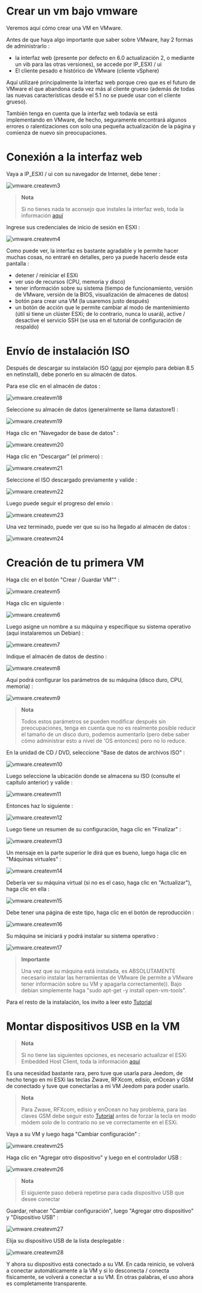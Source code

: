 # Crear un vm bajo vmware

Veremos aquí cómo crear una VM en VMware.

Antes de que haya algo importante que saber sobre VMware, hay 2 formas de administrarlo :

-   la interfaz web (presente por defecto en 6.0 actualización 2, o mediante un vib para las otras versiones), se accede por IP\_ESXI / ui
-   El cliente pesado e histórico de VMware (cliente vSphere)

Aquí utilizaré principalmente la interfaz web porque creo que es el futuro de VMware el que abandona cada vez más al cliente grueso (además de todas las nuevas características desde el 5.1 no se puede usar con el cliente grueso).

También tenga en cuenta que la interfaz web todavía se está implementando en VMware, de hecho, seguramente encontrará algunos errores o ralentizaciones con solo una pequeña actualización de la página y comienza de nuevo sin preocupaciones.

# Conexión a la interfaz web

Vaya a IP\_ESXI / ui con su navegador de Internet, debe tener :

![vmware.createvm3](images/vmware.createvm3.PNG)

> **Nota**
>
> Si no tienes nada te aconsejo que instales la interfaz web, toda la información [aquí](https://doc.jeedom.com/es_ES/howtoadvance/vmware.trucs_et_astuces)

Ingrese sus credenciales de inicio de sesión en ESXI :

![vmware.createvm4](images/vmware.createvm4.PNG)

Como puede ver, la interfaz es bastante agradable y le permite hacer muchas cosas, no entraré en detalles, pero ya puede hacerlo desde esta pantalla :

-   detener / reiniciar el ESXi
-   ver uso de recursos (CPU, memoria y disco)
-   tener información sobre su sistema (tiempo de funcionamiento, versión de VMware, versión de la BIOS, visualización de almacenes de datos)
-   botón para crear una VM (la usaremos justo después)
-   un botón de acción que le permite cambiar al modo de mantenimiento (útil si tiene un clúster ESXi; de lo contrario, nunca lo usará), active / desactive el servicio SSH (se usa en el tutorial de configuración de respaldo)

# Envío de instalación ISO

Después de descargar su instalación ISO ([aquí](http://cdimage.debian.org/debian-cd/10.4.0/amd64/iso-cd/debian-10.4.0-amd64-netinst.iso) por ejemplo para debian 8.5 en netinstall), debe ponerlo en su almacén de datos.

Para ese clic en el almacén de datos :

![vmware.createvm18](images/vmware.createvm18.PNG)

Seleccione su almacén de datos (generalmente se llama datastore1) :

![vmware.createvm19](images/vmware.createvm19.PNG)

Haga clic en "Navegador de base de datos" :

![vmware.createvm20](images/vmware.createvm20.PNG)

Haga clic en "Descargar" (el primero) :

![vmware.createvm21](images/vmware.createvm21.PNG)

Seleccione el ISO descargado previamente y valide :

![vmware.createvm22](images/vmware.createvm22.PNG)

Luego puede seguir el progreso del envío :

![vmware.createvm23](images/vmware.createvm23.PNG)

Una vez terminado, puede ver que su iso ha llegado al almacén de datos :

![vmware.createvm24](images/vmware.createvm24.PNG)

# Creación de tu primera VM

Haga clic en el botón "Crear / Guardar VM"" :

![vmware.createvm5](images/vmware.createvm5.PNG)

Haga clic en siguiente :

![vmware.createvm6](images/vmware.createvm6.PNG)

Luego asigne un nombre a su máquina y especifique su sistema operativo (aquí instalaremos un Debian) :

![vmware.createvm7](images/vmware.createvm7.PNG)

Indique el almacén de datos de destino :

![vmware.createvm8](images/vmware.createvm8.PNG)

Aquí podrá configurar los parámetros de su máquina (disco duro, CPU, memoria) :

![vmware.createvm9](images/vmware.createvm9.PNG)

> **Nota**
>
> Todos estos parámetros se pueden modificar después sin preocupaciones, tenga en cuenta que no es realmente posible reducir el tamaño de un disco duro, podemos aumentarlo (pero debe saber cómo administrar esto a nivel de 'OS entonces) pero no lo reduce.

En la unidad de CD / DVD, seleccione "Base de datos de archivos ISO" :

![vmware.createvm10](images/vmware.createvm10.PNG)

Luego seleccione la ubicación donde se almacena su ISO (consulte el capítulo anterior) y valide :

![vmware.createvm11](images/vmware.createvm11.PNG)

Entonces haz lo siguiente :

![vmware.createvm12](images/vmware.createvm12.PNG)

Luego tiene un resumen de su configuración, haga clic en "Finalizar" :

![vmware.createvm13](images/vmware.createvm13.PNG)

Un mensaje en la parte superior le dirá que es bueno, luego haga clic en "Máquinas virtuales" :

![vmware.createvm14](images/vmware.createvm14.PNG)

Debería ver su máquina virtual (si no es el caso, haga clic en "Actualizar"), haga clic en ella :

![vmware.createvm15](images/vmware.createvm15.PNG)

Debe tener una página de este tipo, haga clic en el botón de reproducción :

![vmware.createvm16](images/vmware.createvm16.PNG)

Su máquina se iniciará y podrá instalar su sistema operativo :

![vmware.createvm17](images/vmware.createvm17.PNG)

> **Importante**
>
> Una vez que su máquina está instalada, es ABSOLUTAMENTE necesario instalar las herramientas de VMware (le permite a VMware tener información sobre su VM y apagarla correctamente)). Bajo debian simplemente haga "sudo apt-get -y install open-vm-tools".

Para el resto de la instalación, los invito a leer esto [Tutorial](https://doc.jeedom.com/es_ES/howtoadvance/debian.installation)

# Montar dispositivos USB en la VM

> **Nota**
>
> Si no tiene las siguientes opciones, es necesario actualizar el ESXi Embedded Host Client, toda la información [aquí](https://doc.jeedom.com/es_ES/howto/doc-howto-vmware.trucs_et_astuces.html)

Es una necesidad bastante rara, pero tuve que usarla para Jeedom, de hecho tengo en mi ESXi las teclas Zwave, RFXcom, edisio, enOcean y GSM de conectado y tuve que conectarlas a mi VM Jeedom para poder usarlo.

> **Nota**
>
> Para Zwave, RFXcom, edisio y enOcean no hay problema, para las claves GSM debe seguir esto [Tutorial](https://doc.jeedom.com/es_ES/howtoadvance/gsm.huawei_mode_modem) antes de forzar la tecla en modo módem solo de lo contrario no se ve correctamente en el ESXi.

Vaya a su VM y luego haga "Cambiar configuración" :

![vmware.createvm25](images/vmware.createvm25.PNG)

Haga clic en "Agregar otro dispositivo" y luego en el controlador USB :

![vmware.createvm26](images/vmware.createvm26.PNG)

> **Nota**
>
> El siguiente paso deberá repetirse para cada dispositivo USB que desee conectar

Guardar, rehacer "Cambiar configuración", luego "Agregar otro dispositivo" y "Dispositivo USB" :

![vmware.createvm27](images/vmware.createvm27.PNG)

Elija su dispositivo USB de la lista desplegable :

![vmware.createvm28](images/vmware.createvm28.PNG)

Y ahora su dispositivo está conectado a su VM. En cada reinicio, se volverá a conectar automáticamente a la VM y si lo desconecta / conecta físicamente, se volverá a conectar a su VM. En otras palabras, el uso ahora es completamente transparente.
